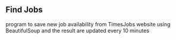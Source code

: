 ## Find Jobs 
program to save new job availability from TimesJobs website using BeautifulSoup and the result are updated every 10 minutes
